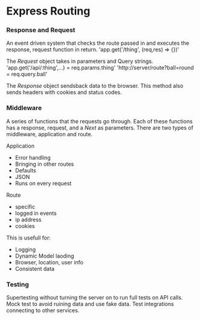 # Express Routing

### Response and Request
An event driven system that checks the route passed in and executes the response, request function in return.
'app.get('/thing', (req,res) => {})'

The *Request* object takes in parameters and Query strings.
'app.get('/api/:thing',...) = req.params.thing'
'http://server/route?ball=round = req.query.ball'

The *Response* object sendsback data to the browser.
This method also sends headers with cookies and status codes.

### Middleware
A series of functions that the requests go through. Each of these functions has a response, request, and a *Next* as parameters.
There are two types of middleware, application and route.

Application
- Error handling
- Bringing in other routes
- Defaults
- JSON
- Runs on every request

Route
- specific
- logged in events
- ip address
- cookies

This is usefull for:
- Logging
- Dynamic Model laoding
- Browser, location, user info
- Consistent data

### Testing
Supertesting without turning the server on to run full tests on API calls.
Mock test to avoid ruining data and use fake data.
Test integrations connecting to other services.

